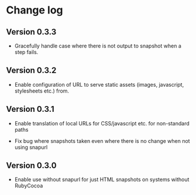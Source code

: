 # Change log

## Version 0.3.3

- Gracefully handle case where there is not output to snapshot when a step
  fails.

## Version 0.3.2

- Enable configuration of URL to serve static assets (images, javascript,
  stylesheets etc.) from.

## Version 0.3.1

- Enable translation of local URLs for CSS/javascript etc. for non-standard
  paths

- Fix bug where snapshots taken even where there is no change when not using
  snapurl

## Version 0.3.0

- Enable use without snapurl for just HTML snapshots on systems without
  RubyCocoa